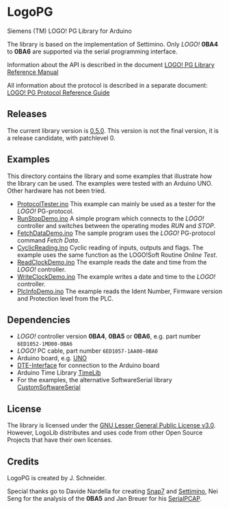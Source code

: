 # LogoPG
Siemens (TM) LOGO! PG Library for Arduino

The library is based on the implementation of Settimino. Only _LOGO!_ __0BA4__ to __0BA6__ are supported via the serial programming interface. 

Information about the API is described in the document [LOGO! PG Library Reference Manual](/extras/docs/RefManual.md)

All information about the protocol is described in a separate document: [LOGO! PG Protocol Reference Guide](/extras/docs/PG-Protocol.md)

## Releases
The current library version is [0.5.0](https://github.com/brickpool/logo/releases). This version is not the final version, it is a release candidate, with patchlevel 0.

## Examples
This directory contains the library and some examples that illustrate how the library can be used. The examples were tested with an Arduino UNO. Other hardware has not been tried.
- [ProtocolTester.ino](/examples/ProtocolTester/ProtocolTester.ino) This example can mainly be used as a tester for the _LOGO!_ PG-protocol.
- [RunStopDemo.ino](/examples/RunStopDemo/RunStopDemo.ino) A simple program which connects to the _LOGO!_ controller and switches between the operating modes _RUN_ and _STOP_.
- [FetchDataDemo.ino](/examples/FetchDataDemo/FetchDataDemo.ino) The sample program uses the _LOGO!_ PG-protocol command _Fetch Data_.
- [CyclicReading.ino](/examples/CyclicReading/CyclicReading.ino) Cyclic reading of inputs, outputs and flags. The example uses the same function as the LOGO!Soft Routine _Online Test_.
- [ReadClockDemo.ino](/examples/ReadClockDemo/ReadClockDemo.ino) The example reads the date and time from the _LOGO!_ controller.
- [WriteClockDemo.ino](/examples/WriteClockDemo/WriteClockDemo.ino) The example writes a date and time to the _LOGO!_ controller.
- [PlcInfoDemo.ino](/examples/PlcInfoDemo/PlcInfoDemo.ino) The example reads the Ident Number, Firmware version and Protection level from the PLC.

## Dependencies
- _LOGO!_ controller version __0BA4__, __0BA5__ or __0BA6__, e.g. part number `6ED1052-1MD00-0BA6`
- _LOGO!_ PC cable, part number `6ED1057-1AA00-0BA0`
- Arduino board, e.g. [UNO](http://www.arduino.cc/)
- [DTE-Interface](/extras/docs/DTE-Interface.md) for connection to the Arduino board
- Arduino Time Library [TimeLib](https://github.com/PaulStoffregen/Time)
- For the examples, the alternative SoftwareSerial library [CustomSoftwareSerial](https://github.com/ledongthuc/CustomSoftwareSerial)

## License
The library is licensed under the [GNU Lesser General Public License v3.0](/LICENSE). However, LogoLib distributes and uses code from other Open Source Projects that have their own licenses. 

## Credits
LogoPG is created by J. Schneider.

Special thanks go to Davide Nardella for creating [Snap7](http://snap7.sourceforge.net/) and [Settimino](http://settimino.sourceforge.net/), Nei Seng for the analysis of the __0BA5__ and Jan Breuer for his [SerialPCAP](https://github.com/j123b567/SerialPCAP).
